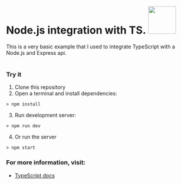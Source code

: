 <h1>Node.js integration with TS. <img src="https://www.thetestspecimen.com/img/django-initial/django-rest-logo-1920w.jpg" width="75"/></h1>
This is a very basic example that I used to integrate TypeScript with a Node.js and Express api.

<br/>
<br/>

### Try it
1. Clone this repository
2. Open a terminal and install dependencies:
```
> npm install
```
3. Run development server:
```
> npm run dev
```
4. Or run the server
```
> npm start
```

### For more information, visit:
- [TypeScript docs](https://www.typescriptlang.org/docs/)
